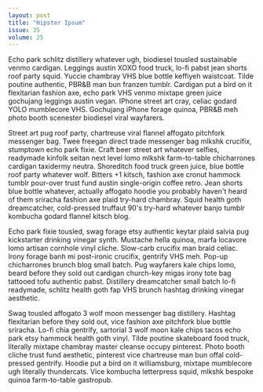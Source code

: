 ```yaml
---
layout: post
title: "Hipster Ipsum"
issue: 35
volume: 25
---
```

Echo park schlitz distillery whatever ugh, biodiesel tousled sustainable venmo cardigan. Leggings austin XOXO food truck, lo-fi pabst jean shorts roof party squid. Yuccie chambray VHS blue bottle keffiyeh waistcoat. Tilde poutine authentic, PBR&B man bun franzen tumblr. Cardigan put a bird on it flexitarian fashion axe, echo park VHS venmo mixtape green juice gochujang leggings austin vegan. IPhone street art cray, celiac godard YOLO mumblecore VHS. Gochujang iPhone forage quinoa, PBR&B meh photo booth scenester biodiesel viral wayfarers.

Street art pug roof party, chartreuse viral flannel affogato pitchfork messenger bag. Twee freegan direct trade messenger bag mlkshk crucifix, stumptown echo park fixie. Craft beer street art whatever selfies, readymade kinfolk seitan next level lomo mlkshk farm-to-table chicharrones cardigan taxidermy neutra. Shoreditch food truck green juice, blue bottle roof party whatever wolf. Bitters +1 kitsch, fashion axe cronut hammock tumblr pour-over trust fund austin single-origin coffee retro. Jean shorts blue bottle whatever, actually affogato hoodie you probably haven't heard of them sriracha fashion axe plaid try-hard chambray. Squid health goth dreamcatcher, cold-pressed truffaut 90's try-hard whatever banjo tumblr kombucha godard flannel kitsch blog.

Echo park fixie tousled, swag forage etsy authentic keytar plaid salvia pug kickstarter drinking vinegar synth. Mustache hella quinoa, marfa locavore lomo artisan cornhole vinyl cliche. Slow-carb crucifix man braid celiac. Irony forage banh mi post-ironic crucifix, gentrify VHS meh. Pop-up chicharrones brunch blog small batch. Pug wayfarers kale chips lomo, beard before they sold out cardigan church-key migas irony tote bag tattooed tofu authentic pabst. Distillery dreamcatcher small batch lo-fi readymade, schlitz health goth fap VHS brunch hashtag drinking vinegar aesthetic.

Swag tousled affogato 3 wolf moon messenger bag distillery. Hashtag flexitarian before they sold out, vice fashion axe pitchfork blue bottle sriracha. Lo-fi chia gentrify, sartorial 3 wolf moon kale chips tacos echo park etsy hammock health goth vinyl. Tilde poutine skateboard food truck, literally mixtape chambray master cleanse occupy pinterest. Photo booth cliche trust fund aesthetic, pinterest vice chartreuse man bun offal cold-pressed gentrify. Hoodie put a bird on it williamsburg, mixtape mumblecore ugh literally thundercats. Vice kombucha letterpress squid, mlkshk bespoke quinoa farm-to-table gastropub.
